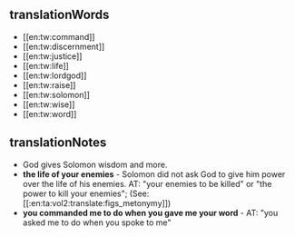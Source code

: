 ## translationWords

* [[en:tw:command]]
* [[en:tw:discernment]]
* [[en:tw:justice]]
* [[en:tw:life]]
* [[en:tw:lordgod]]
* [[en:tw:raise]]
* [[en:tw:solomon]]
* [[en:tw:wise]]
* [[en:tw:word]]

## translationNotes

* God gives Solomon wisdom and more.
* **the life of your enemies** - Solomon did not ask God to give him power over the life of his enemies. AT: "your enemies to be killed" or "the power to kill your enemies"; (See: [[:en:ta:vol2:translate:figs_metonymy]])
* **you commanded me to do when you gave me your word** - AT: "you asked me to do when you spoke to me"

